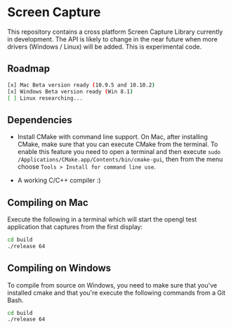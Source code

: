 
# Screen Capture

This repository contains a cross platform Screen Capture Library currently
in development. The API is likely to change in the near future when more
drivers (Windows / Linux) will be added. This is experimental code.

## Roadmap

````sh
[x] Mac Beta version ready (10.9.5 and 10.10.2)
[x] Windows Beta version ready (Win 8.1)
[ ] Linux researching...
````

## Dependencies

 - Install CMake with command line support. On Mac, after installing CMake, make sure
   that you can execute CMake from the terminal. To enable this feature you need to
   open a terminal and then execute `sudo /Applications/CMake.app/Contents/bin/cmake-gui`,
   then from the menu choose `Tools > Install for command line use`.

 - A working C/C++ compiler :) 


## Compiling on Mac 

Execute the following in a terminal which will start the opengl 
test application that captures from the first display:

````sh
cd build
./release 64
````

## Compiling on Windows

To compile from source on Windows, you need to make sure that you've installed
cmake and that you're execute the following commands from a Git Bash.

````sh
cd build
./release 64
````



  
      